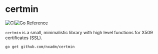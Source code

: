 # certmin
![CI](https://github.com/nxadm/certmin/workflows/ci/badge.svg)[![Go Reference](https://pkg.go.dev/badge/github.com/nxadm/certmin.svg)](https://pkg.go.dev/github.com/nxadm/certmin)

`certmin` is a small, minimalistic library with high level functions
for X509 certificates (SSL).




```
go get github.com/nxadm/certmin
```
